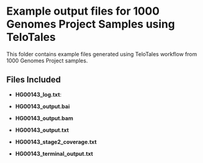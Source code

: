 # Example output files for 1000 Genomes Project Samples using TeloTales 

This folder contains example files generated using TeloTales workflow from 1000 Genomes Project samples.

## Files Included

- **HG00143_log.txt**: 
  
- **HG00143_output.bai**

- **HG00143_output.bam**
  
- **HG00143_output.txt**
  
- **HG00143_stage2_coverage.txt**
  
- **HG00143_terminal_output.txt**


  

